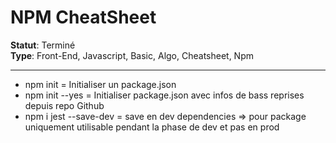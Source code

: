 # NPM CheatSheet

**Statut**: Terminé  
**Type**: Front-End, Javascript, Basic, Algo, Cheatsheet, Npm

___

- npm init = Initialiser un package.json
- npm init --yes = Initialiser package.json avec infos de bass reprises depuis repo Github
- npm i jest --save-dev = save en dev dependencies => pour package uniquement utilisable pendant la phase de dev et pas en prod